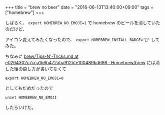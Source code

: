 +++
title = "brew no beer"
date = "2016-06-13T13:40:00+09:00"
tags = ["homebrew"]
+++

しばらく、 `export HOMEBREW_NO_EMOJI=1` で homebrew のビールを消していたのだけど、

アイコン変えてみたくなったので、 `export HOMEBREW_INSTALL_BADGE="🍩"` してみた。

ちなみに [brew/Tips\-N'\-Tricks\.md at e0264302c7cca1b6b472aba912bfe100489bd698 · Homebrew/brew](https://github.com/Homebrew/brew/blob/e0264302c7cca1b6b472aba912bfe100489bd698/share/doc/homebrew/Tips-N'-Tricks.md#hiding-the-beer-mug-emoji-when-finishing-a-build) には消した後の戻し方が書いてなくて

    export HOMEBREW_NO_EMOJI=0
        
としてもだめだったので
        
    unset HOMEBREW_NO_EMOJI

したらいけた。